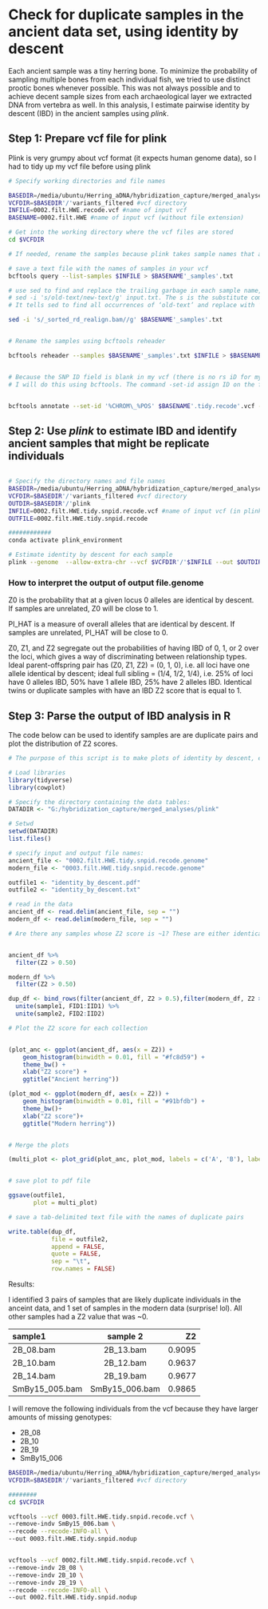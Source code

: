# Check for duplicate samples in the ancient data set, using identity by descent

Each ancient sample was a tiny herring bone. To minimize the probability of sampling multiple bones from each individual fish, we tried to use distinct prootic bones whenever possible. This was not always possible and to achieve decent sample sizes from each archaeological layer we extracted DNA from vertebra as well. In this analysis, I estimate pairwise identity by descent (IBD) in the ancient samples using  *plink*. 

## Step 1:  Prepare vcf file for plink

Plink is very grumpy about vcf format (it expects human genome data), so I had to tidy up my vcf file before using plink


``` bash
# Specify working directories and file names

BASEDIR=/media/ubuntu/Herring_aDNA/hybridization_capture/merged_analyses #base directory
VCFDIR=$BASEDIR'/'variants_filtered #vcf directory
INFILE=0002.filt.HWE.recode.vcf #name of input vcf 
BASENAME=0002.filt.HWE #name of input vcf (without file extension)

# Get into the working directory where the vcf files are stored
cd $VCFDIR

# If needed, rename the samples because plink takes sample names that are in the format "pop_sample"

# save a text file with the names of samples in your vcf
bcftools query --list-samples $INFILE > $BASENAME'_samples'.txt

# use sed to find and replace the trailing garbage in each sample name, as needed:
# sed -i 's/old-text/new-text/g' input.txt. The s is the substitute command of sed for find and replace.
# It tells sed to find all occurrences of ‘old-text’ and replace with ‘new-text’ in a file named input.txt

sed -i 's/_sorted_rd_realign.bam//g' $BASENAME'_samples'.txt 


# Rename the samples using bcftools reheader

bcftools reheader --samples $BASENAME'_samples'.txt $INFILE > $BASENAME'.tidy.recode'.vcf


# Because the SNP ID field is blank in my vcf (there is no rs iD for my snps), I have to create a unique SNP ID for each of my loci.
# I will do this using bcftools. The command -set-id assign ID on the fly. The format is the same as in the query command (see below). By default all existing IDs are replaced.


bcftools annotate --set-id '%CHROM\_%POS' $BASENAME'.tidy.recode'.vcf --output $BASENAME'.tidy.snpid.recode'.vcf

```
## Step 2:  Use *plink* to estimate IBD and identify ancient samples that might be replicate individuals


``` bash 

# Specify the directory names and file names
BASEDIR=/media/ubuntu/Herring_aDNA/hybridization_capture/merged_analyses #base directory
VCFDIR=$BASEDIR'/'variants_filtered #vcf directory
OUTDIR=$BASEDIR'/'plink
INFILE=0002.filt.HWE.tidy.snpid.recode.vcf #name of input vcf (in plink format)
OUTFILE=0002.filt.HWE.tidy.snpid.recode

############
conda activate plink_environment

# Estimate identity by descent for each sample
plink --genome  --allow-extra-chr --vcf $VCFDIR'/'$INFILE --out $OUTDIR'/'$OUTFILE

```

### How to interpret the output of output file.genome

Z0 is the probability that at a given locus 0 alleles are identical by descent. If samples are unrelated,  Z0 will be close to 1.

PI_HAT is a measure of overall alleles that are identical by descent. If samples are unrelated, PI_HAT will be close to 0.

Z0, Z1, and Z2 segregate out the probabilities of having IBD of 0, 1, or 2 over the loci, which gives  a way of discriminating between relationship types. Ideal parent-offspring pair has (Z0, Z1, Z2) = (0, 1, 0), i.e. all loci have one allele identical by descent; ideal full sibling = (1/4, 1/2, 1/4), i.e. 25% of loci have 0 alleles IBD, 50% have 1 allele IBD, 25% have 2 alleles IBD. Identical twins or duplicate samples with have an IBD Z2 score that is equal to 1. 

## Step 3: Parse the output of IBD analysis in R

The code below can be used to identify samples are are duplicate pairs and plot the distribution of Z2 scores. 

``` r
# The purpose of this script is to make plots of identity by descent, estimated by plink --genome

# Load libraries
library(tidyverse)
library(cowplot)

# Specify the directory containing the data tables:
DATADIR <- "G:/hybridization_capture/merged_analyses/plink"

# Setwd
setwd(DATADIR)
list.files()

# specify input and output file names:
ancient_file <- "0002.filt.HWE.tidy.snpid.recode.genome"
modern_file <- "0003.filt.HWE.tidy.snpid.recode.genome" 

outfile1 <- "identity_by_descent.pdf"
outfile2 <- "identity_by_descent.txt"

# read in the data
ancient_df <- read.delim(ancient_file, sep = "")
modern_df <- read.delim(modern_file, sep = "")  

# Are there any samples whose Z2 score is ~1? These are either identical twins or duplicates


ancient_df %>%
  filter(Z2 > 0.50)

modern_df %>%
  filter(Z2 > 0.50)  

dup_df <- bind_rows(filter(ancient_df, Z2 > 0.5),filter(modern_df, Z2 > 0.5))%>%
  unite(sample1, FID1:IID1) %>%
  unite(sample2, FID2:IID2)

# Plot the Z2 score for each collection


(plot_anc <- ggplot(ancient_df, aes(x = Z2)) +
    geom_histogram(binwidth = 0.01, fill = "#fc8d59") +
    theme_bw() +
    xlab("Z2 score") +
    ggtitle("Ancient herring"))

(plot_mod <- ggplot(modern_df, aes(x = Z2)) +
    geom_histogram(binwidth = 0.01, fill = "#91bfdb") +
    theme_bw()+
    xlab("Z2 score")+
    ggtitle("Modern herring"))


# Merge the plots

(multi_plot <- plot_grid(plot_anc, plot_mod, labels = c('A', 'B'), label_size = 12))


# save plot to pdf file

ggsave(outfile1,
       plot = multi_plot)

# save a tab-delimited text file with the names of duplicate pairs

write.table(dup_df, 
            file = outfile2, 
            append = FALSE, 
            quote = FALSE, 
            sep = "\t",
            row.names = FALSE)


```

Results:

I identified 3 pairs of samples that are likely duplicate individuals in the anceint data, and 1 set of samples in the modern data (surprise! lol). 
All other samples had a Z2 value that was ~0.

| sample1        | sample 2     | Z2           |
| :------------- | :----------: | -----------: |
|  2B_08.bam     | 2B_13.bam    | 0.9095       |
|  2B_10.bam     | 2B_12.bam    | 0.9637       |
|  2B_14.bam     | 2B_19.bam    | 0.9677       |
| SmBy15_005.bam | SmBy15_006.bam | 0.9865     |

I will remove the following individuals from the vcf because they have larger amounts of missing genotypes: 
- 2B_08
- 2B_10
- 2B_19
- SmBy15_006

``` bash
BASEDIR=/media/ubuntu/Herring_aDNA/hybridization_capture/merged_analyses #base directory
VCFDIR=$BASEDIR'/'variants_filtered #vcf directory

########
cd $VCFDIR

vcftools --vcf 0003.filt.HWE.tidy.snpid.recode.vcf \
--remove-indv SmBy15_006.bam \
--recode --recode-INFO-all \
--out 0003.filt.HWE.tidy.snpid.nodup


vcftools --vcf 0002.filt.HWE.tidy.snpid.recode.vcf \
--remove-indv 2B_08 \
--remove-indv 2B_10 \
--remove-indv 2B_19 \
--recode --recode-INFO-all \
--out 0002.filt.HWE.tidy.snpid.nodup

```

